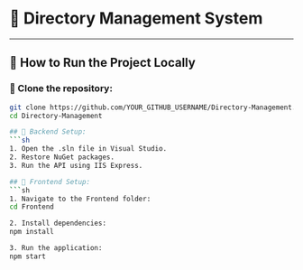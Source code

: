 # 📂 Directory Management System

---

## 🚀 How to Run the Project Locally

### 📌 Clone the repository:
```sh
git clone https://github.com/YOUR_GITHUB_USERNAME/Directory-Management.git
cd Directory-Management

## 📌 Backend Setup:
```sh
1. Open the .sln file in Visual Studio.
2. Restore NuGet packages.
3. Run the API using IIS Express.

## 📌 Frontend Setup:
```sh
1. Navigate to the Frontend folder:
cd Frontend

2. Install dependencies:
npm install

3. Run the application:
npm start

